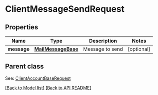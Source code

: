 
# ClientMessageSendRequest
## Properties
Name | Type | Description | Notes
------------ | ------------- | ------------- | -------------
**message** | [**MailMessageBase**](MailMessageBase.md) | Message to send              |  [optional]


## Parent class

See: [ClientAccountBaseRequest](ClientAccountBaseRequest.md)

[[Back to Model list]](Models.md) [[Back to API README]](README.md)

